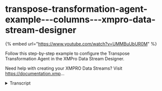 # transpose-transformation-agent-example---columns---xmpro-data-stream-designer
{% embed url="https://www.youtube.com/watch?v=UMMBuUbUR0M" %}



Follow this step-by-step example to configure the Transpose Transformation Agent in the XMPro Data Stream Designer.

Need help with creating your XMPRO Data Streams? Visit https://documentation.xmp...
<details>
<summary>Transcript</summary>Follow this step-by-step example to configure the Transpose Transformation Agent in the XMPro Data Stream Designer.

Need help with creating your XMPRO Data Streams? Visit https://documentation.xmp...
this example demonstrates how to use the

transpose agent to convert granular

columns into a row per asset and

parameter

first drag the agent onto the canvas

link the input to the stream data and

output to clean name

rename the agent

save the data stream and click on the

agent to configure it

change the type to columns

keep the date

add a transposed column for sensor 1 tag

1 its name is transposed to crusher and

value to tag 1 column

add another for sensor 1 tag 2 named

crusher

and value in the tag 2 column

add another for sensor 2 tag 1 named

crusher and value in the tag 1 column

last one for sensor 2 tag 2 named

crusher

and value in the tag 2 column

apply the changes

save the data stream

publish it and let's look at the live

data view

the event is split into a row per

transposed column that includes the

static column the transposed columns

header value and null value for other

transposed columns

the calculated field is handy to remove

tag in the asset name and the group and

merge to collapse the null values

resulting in one row per asset

you can download the files below to try

them out yourself and for more

information about this agent's

properties head to the configuration

page thank you
</details>